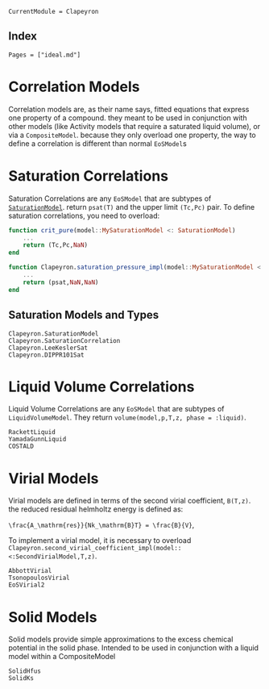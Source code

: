 ```@meta
CurrentModule = Clapeyron
```

## Index

```@index
Pages = ["ideal.md"]
```
# Correlation Models

Correlation models are, as their name says, fitted equations that express one property of a compound. they meant to be used in conjunction with other models (like Activity models that require a saturated liquid volume), or via a `CompositeModel`. because they only overload one property, the way to define a correlation is different than normal `EoSModel`s

# Saturation Correlations

Saturation Correlations are any `EoSModel` that are subtypes of [`SaturationModel`](@ref). return `psat(T)` and the upper limit `(Tc,Pc)` pair. To define saturation correlations, you need to overload:

```julia
function crit_pure(model::MySaturationModel <: SaturationModel)
    ...
    return (Tc,Pc,NaN)
end

function Clapeyron.saturation_pressure_impl(model::MySaturationModel <: SaturationModel,T,::SaturationCorrelation)
    ...
    return (psat,NaN,NaN)
end
```

## Saturation Models and Types
```@docs
Clapeyron.SaturationModel
Clapeyron.SaturationCorrelation
Clapeyron.LeeKeslerSat
Clapeyron.DIPPR101Sat
```

# Liquid Volume Correlations
Liquid Volume Correlations are any `EoSModel` that are subtypes of `LiquidVolumeModel`. 
They return `volume(model,p,T,z, phase = :liquid)`.

```@docs
RackettLiquid
YamadaGunnLiquid
COSTALD
```

# Virial Models

Virial models are defined in terms of the second virial coefficient, `B(T,z)`. the reduced residual helmholtz energy is defined as:

``\frac{A_\mathrm{res}}{Nk_\mathrm{B}T} = \frac{B}{V}``,

To implement a virial model, it is necessary to overload `Clapeyron.second_virial_coefficient_impl(model::<:SecondVirialModel,T,z)`.

```@docs
AbbottVirial
TsonopoulosVirial
EoSVirial2
```

# Solid Models

Solid models provide simple approximations to the excess chemical potential in the solid phase. Intended to be used in conjunction with a liquid model within a CompositeModel

```@docs
SolidHfus
SolidKs
```
